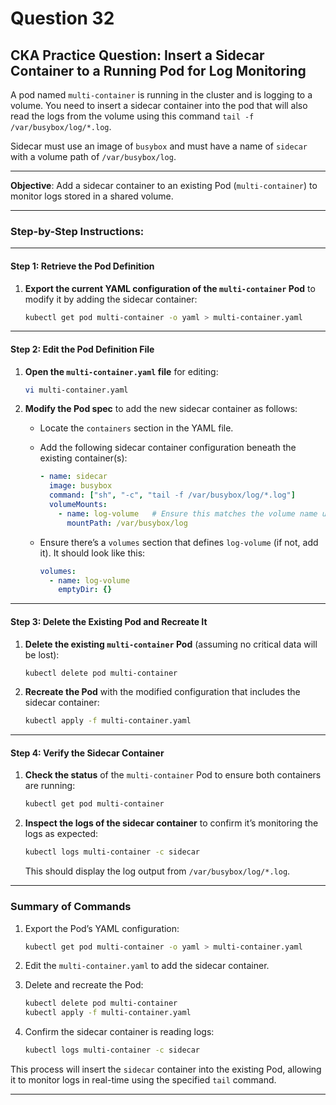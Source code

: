 # Question 32

## CKA Practice Question: Insert a Sidecar Container to a Running Pod for Log Monitoring

A pod named `multi-container` is running in the cluster and is logging to a volume. You need to insert a sidecar container into the pod that will also read the logs from the volume using this command `tail -f /var/busybox/log/*.log`.

Sidecar must use an image of `busybox` and must have a name of `sidecar` with a volume path of `/var/busybox/log`.

---

**Objective**: Add a sidecar container to an existing Pod (`multi-container`) to monitor logs stored in a shared volume.

---

### Step-by-Step Instructions:

---

#### Step 1: Retrieve the Pod Definition

1. **Export the current YAML configuration of the `multi-container` Pod** to modify it by adding the sidecar container:
   
   ```bash
   kubectl get pod multi-container -o yaml > multi-container.yaml
   ```

---

#### Step 2: Edit the Pod Definition File

1. **Open the `multi-container.yaml` file** for editing:

   ```bash
   vi multi-container.yaml
   ```

2. **Modify the Pod spec** to add the new sidecar container as follows:

   - Locate the `containers` section in the YAML file.
   - Add the following sidecar container configuration beneath the existing container(s):

     ```yaml
     - name: sidecar
       image: busybox
       command: ["sh", "-c", "tail -f /var/busybox/log/*.log"]
       volumeMounts:
         - name: log-volume   # Ensure this matches the volume name used by the main container
           mountPath: /var/busybox/log
     ```

   - Ensure there’s a `volumes` section that defines `log-volume` (if not, add it). It should look like this:

     ```yaml
     volumes:
       - name: log-volume
         emptyDir: {}
     ```

---

#### Step 3: Delete the Existing Pod and Recreate It

1. **Delete the existing `multi-container` Pod** (assuming no critical data will be lost):

   ```bash
   kubectl delete pod multi-container
   ```

2. **Recreate the Pod** with the modified configuration that includes the sidecar container:

   ```bash
   kubectl apply -f multi-container.yaml
   ```

---

#### Step 4: Verify the Sidecar Container

1. **Check the status** of the `multi-container` Pod to ensure both containers are running:

   ```bash
   kubectl get pod multi-container
   ```

2. **Inspect the logs of the sidecar container** to confirm it’s monitoring the logs as expected:

   ```bash
   kubectl logs multi-container -c sidecar
   ```

   This should display the log output from `/var/busybox/log/*.log`.

---

### Summary of Commands

1. Export the Pod’s YAML configuration:

   ```bash
   kubectl get pod multi-container -o yaml > multi-container.yaml
   ```

2. Edit the `multi-container.yaml` to add the sidecar container.

3. Delete and recreate the Pod:

   ```bash
   kubectl delete pod multi-container
   kubectl apply -f multi-container.yaml
   ```

4. Confirm the sidecar container is reading logs:

   ```bash
   kubectl logs multi-container -c sidecar
   ``` 

This process will insert the `sidecar` container into the existing Pod, allowing it to monitor logs in real-time using the specified `tail` command.

---
